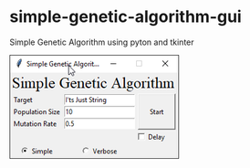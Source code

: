 # simple-genetic-algorithm-gui
Simple Genetic Algorithm using pyton and tkinter

![Simpe GA 1](https://raw.githubusercontent.com/sagungt/simple-genetic-algorithm-gui/master/screenshot/1.png)
